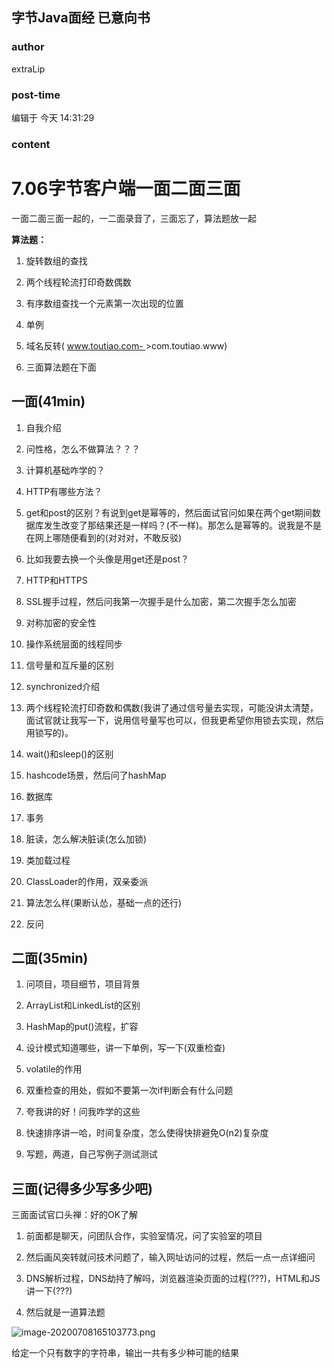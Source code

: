 ## 字节Java面经   已意向书
### author 
extraLip
### post-time 

编辑于  今天 14:31:29
### content 
<div class="post-topic-des nc-post-content">
 <h1 id="706字节客户端一面二面三面">
  7.06字节客户端一面二面三面
 </h1>
 <p>
  一面二面三面一起的，一二面录音了，三面忘了，算法题放一起
 </p>
 <p>
  <strong>
   算法题：
  </strong>
 </p>
 <ol>
  <li>
   <p>
    旋转数组的查找
   </p>
  </li>
  <li>
   <p>
    两个线程轮流打印奇数偶数
   </p>
  </li>
  <li>
   <p>
    有序数组查找一个元素第一次出现的位置
   </p>
  </li>
  <li>
   <p>
    单例
   </p>
  </li>
  <li>
   <p>
    域名反转(
    <a href="www.toutiao.com-" target="_blank">
     www.toutiao.com-
    </a>
    &gt;com.toutiao.www)
   </p>
  </li>
  <li>
   <p>
    三面算法题在下面
   </p>
  </li>
 </ol>
 <h2 id="一面41min">
  一面(41min)
 </h2>
 <ol>
  <li>
   <p>
    自我介绍
   </p>
  </li>
  <li>
   <p>
    问性格，怎么不做算法？？？
   </p>
  </li>
  <li>
   <p>
    计算机基础咋学的？
   </p>
  </li>
  <li>
   <p>
    HTTP有哪些方法？
   </p>
  </li>
  <li>
   <p>
    get和post的区别？有说到get是幂等的，然后面试官问如果在两个get期间数据库发生改变了那结果还是一样吗？(不一样)。那怎么是幂等的。说我是不是在网上哪随便看到的(对对对，不敢反驳)
   </p>
  </li>
  <li>
   <p>
    比如我要去换一个头像是用get还是post？
   </p>
  </li>
  <li>
   <p>
    HTTP和HTTPS
   </p>
  </li>
  <li>
   <p>
    SSL握手过程，然后问我第一次握手是什么加密，第二次握手怎么加密
   </p>
  </li>
  <li>
   <p>
    对称加密的安全性
   </p>
  </li>
  <li>
   <p>
    操作系统层面的线程同步
   </p>
  </li>
  <li>
   <p>
    信号量和互斥量的区别
   </p>
  </li>
  <li>
   <p>
    synchronized介绍
   </p>
  </li>
  <li>
   <p>
    两个线程轮流打印奇数和偶数(我讲了通过信号量去实现，可能没讲太清楚，面试官就让我写一下，说用信号量写也可以，但我更希望你用锁去实现，然后用锁写的)。
   </p>
  </li>
  <li>
   <p>
    wait()和sleep()的区别
   </p>
  </li>
  <li>
   <p>
    hashcode场景，然后问了hashMap
   </p>
  </li>
  <li>
   <p>
    数据库
   </p>
  </li>
  <li>
   <p>
    事务
   </p>
  </li>
  <li>
   <p>
    脏读，怎么解决脏读(怎么加锁)
   </p>
  </li>
  <li>
   <p>
    类加载过程
   </p>
  </li>
  <li>
   <p>
    ClassLoader的作用，双亲委派
   </p>
  </li>
  <li>
   <p>
    算法怎么样(果断认怂，基础一点的还行)
   </p>
  </li>
  <li>
   <p>
    反问
   </p>
  </li>
 </ol>
 <h2 id="二面35min">
  二面(35min)
 </h2>
 <ol>
  <li>
   <p>
    问项目，项目细节，项目背景
   </p>
  </li>
  <li>
   <p>
    ArrayList和LinkedList的区别
   </p>
  </li>
  <li>
   <p>
    HashMap的put()流程，扩容
   </p>
  </li>
  <li>
   <p>
    设计模式知道哪些，讲一下单例，写一下(双重检查)
   </p>
  </li>
  <li>
   <p>
    volatile的作用
   </p>
  </li>
  <li>
   <p>
    双重检查的用处，假如不要第一次if判断会有什么问题
   </p>
  </li>
  <li>
   <p>
    夸我讲的好！问我咋学的这些
   </p>
  </li>
  <li>
   <p>
    快速排序讲一哈，时间复杂度，怎么使得快排避免O(n2)复杂度
   </p>
  </li>
  <li>
   <p>
    写题，两道，自己写例子测试测试
   </p>
  </li>
 </ol>
 <h2 id="三面记得多少写多少吧">
  三面(记得多少写多少吧)
 </h2>
 <p>
  三面面试官口头禅：好的OK了解
 </p>
 <ol>
  <li>
   <p>
    前面都是聊天，问团队合作，实验室情况，问了实验室的项目
   </p>
  </li>
  <li>
   <p>
    然后画风突转就问技术问题了，输入网址访问的过程，然后一点一点详细问
   </p>
  </li>
  <li>
   <p>
    DNS解析过程，DNS劫持了解吗，浏览器渲染页面的过程(???)，HTML和JS讲一下(???)
   </p>
  </li>
  <li>
   <p>
    然后就是一道算法题
   </p>
  </li>
 </ol>
 <p>
  <img alt="image-20200708165103773.png" src="https://uploadfiles.nowcoder.com/files/20200716/794210632_1594885668763_Rk36PjlhVm1D94q.png"/>
 </p>
 <p>
  给定一个只有数字的字符串，输出一共有多少种可能的结果
 </p>
</div>
